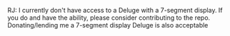 RJ: I currently don't have access to a Deluge with a 7-segment display. If you do and have the ability, please consider contributing to the repo. Donating/lending me a 7-segment display Deluge is also acceptable

